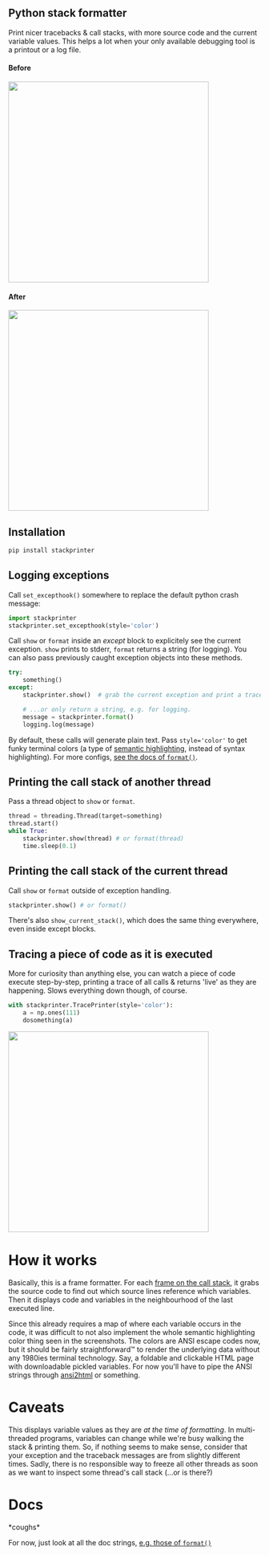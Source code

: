 ## Python stack formatter

Print nicer tracebacks & call stacks, with more source code and the current variable values. This helps a lot when your only available debugging tool is a printout or a log file.

#### Before
<img src="https://raw.githubusercontent.com/cknd/stackprinter/master/tb_before.png" width="400">

#### After
<img src="https://raw.githubusercontent.com/cknd/stackprinter/master/tb_after.png" width="400">

## Installation


```bash
pip install stackprinter
```

## Logging exceptions
Call `set_excepthook()` somewhere to replace the default python crash message:

```python
import stackprinter
stackprinter.set_excepthook(style='color')
```

Call `show` or `format` inside an _except_ block to explicitely see the current exception. `show` prints to stderr, `format` returns a string (for logging). You can also pass previously caught exception objects into these methods.


```python
try:
    something()
except:
    stackprinter.show()  # grab the current exception and print a traceback to stderr

    # ...or only return a string, e.g. for logging.
    message = stackprinter.format()
    logging.log(message)
```

By default, these calls will generate plain text. Pass `style='color'` to get funky terminal colors (a type of [semantic highlighting](https://medium.com/@brianwill/making-semantic-highlighting-useful-9aeac92411df), instead of syntax highlighting). For more configs, [see the docs of `format()`](https://github.com/cknd/stackprinter/blob/master/stackprinter/__init__.py#L28-L137).

## Printing the call stack of another thread
Pass a thread object to `show` or `format`.

```python
thread = threading.Thread(target=something)
thread.start()
while True:
    stackprinter.show(thread) # or format(thread)
    time.sleep(0.1)
```

## Printing the call stack of the current thread
Call `show` or `format` outside of exception handling.

```python
stackprinter.show() # or format()
```

There's also `show_current_stack()`, which does the same thing everywhere, even inside except blocks.

## Tracing a piece of code as it is executed

More for curiosity than anything else, you can watch a piece of code execute step-by-step, printing a trace of all calls & returns 'live' as they are happening. Slows everything down though, of course.
```python
with stackprinter.TracePrinter(style='color'):
    a = np.ones(111)
    dosomething(a)
```

<img src="https://raw.githubusercontent.com/cknd/stackprinter/master/trace.png" width="400">

# How it works

Basically, this is a frame formatter. For each [frame on the call stack](https://en.wikipedia.org/wiki/Call_stack), it grabs the source code to find out which source lines reference which variables. Then it displays code and variables in the neighbourhood of the last executed line.

Since this already requires a map of where each variable occurs in the code, it was difficult to not also implement the whole semantic highlighting color thing seen in the screenshots. The colors are ANSI escape codes now, but it should be fairly straightforward™ to render the underlying data without any 1980ies terminal technology. Say, a foldable and clickable HTML page with downloadable pickled variables. For now you'll have to pipe the ANSI strings through [ansi2html](https://github.com/ralphbean/ansi2html/) or something.

# Caveats

This displays variable values as they are _at the time of formatting_. In
multi-threaded programs, variables can change while we're busy walking
the stack & printing them. So, if nothing seems to make sense, consider that
your exception and the traceback messages are from slightly different times.
Sadly, there is no responsible way to freeze all other threads as soon
as we want to inspect some thread's call stack (...or is there?)

# Docs

\*coughs\*

For now, just look at all the doc strings, [e.g. those of `format()`](https://github.com/cknd/stackprinter/blob/master/stackprinter/__init__.py#L28-L137)
